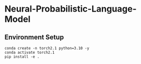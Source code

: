 # Neural-Probabilistic-Language-Model


## Environment Setup

```
conda create -n torch2.1 python=3.10 -y
conda activate torch2.1
pip install -e .
```